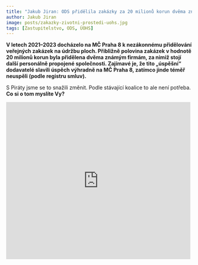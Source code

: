 ```yaml
---
title: "Jakub Jiran: ODS přidělila zakázky za 20 milionů korun dvěma známým firmám"
author: Jakub Jiran
image: posts/zakazky-zivotni-prostedi-uohs.jpg
tags: [Zastupitelstvo, ODS, ÚOHS]
---
```


**V letech 2021–2023 docházelo na MČ Praha 8 k nezákonnému přidělování veřejných zakázek na údržbu ploch. Přibližně polovina zakázek v hodnotě 20 milionů korun byla přidělena dvěma známým firmám, za nimiž stojí další personálně propojené společnosti. Zajímavé je, že tito „úspěšní“ dodavatelé slavili úspěch výhradně na MČ Praha 8, zatímco jinde téměř neuspěli (podle registru smluv).**

S Piráty jsme se to snažili změnit. Podle stávající koalice to ale není potřeba. **Co si o tom myslíte Vy?**

<iframe src="https://www.facebook.com/plugins/post.php?href=https%3A%2F%2Fwww.facebook.com%2Fjakub.jiran.33%2Fposts%2Fpfbid0AqhDXEUq5PU96ziM4TWN5QBjKKeTHwyEdXX3Yjg4uggwra2h7sJVamq6H69GWdDMl&show_text=true&width=500" width="500" height="426" style="border:none;overflow:hidden" scrolling="no" frameborder="0" allowfullscreen="true" allow="autoplay; clipboard-write; encrypted-media; picture-in-picture; web-share"></iframe>